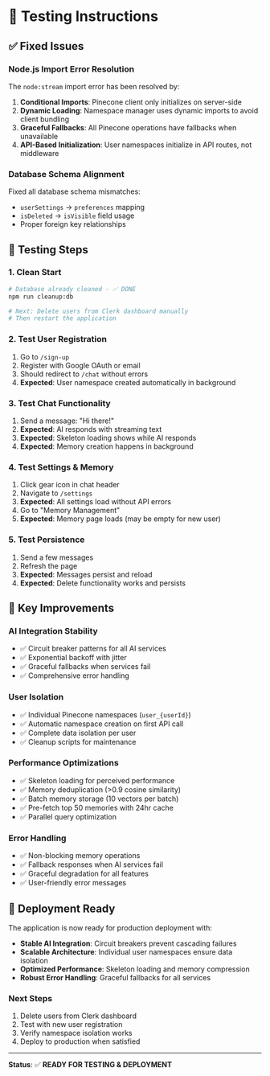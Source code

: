 # 🧪 Testing Instructions

## ✅ Fixed Issues

### **Node.js Import Error Resolution**

The `node:stream` import error has been resolved by:

1. **Conditional Imports**: Pinecone client only initializes on server-side
2. **Dynamic Loading**: Namespace manager uses dynamic imports to avoid client bundling
3. **Graceful Fallbacks**: All Pinecone operations have fallbacks when unavailable
4. **API-Based Initialization**: User namespaces initialize in API routes, not middleware

### **Database Schema Alignment**

Fixed all database schema mismatches:

- `userSettings` → `preferences` mapping
- `isDeleted` → `isVisible` field usage
- Proper foreign key relationships

## 🧪 Testing Steps

### 1. **Clean Start**

```bash
# Database already cleaned - ✅ DONE
npm run cleanup:db

# Next: Delete users from Clerk dashboard manually
# Then restart the application
```

### 2. **Test User Registration**

1. Go to `/sign-up`
2. Register with Google OAuth or email
3. Should redirect to `/chat` without errors
4. **Expected**: User namespace created automatically in background

### 3. **Test Chat Functionality**

1. Send a message: "Hi there!"
2. **Expected**: AI responds with streaming text
3. **Expected**: Skeleton loading shows while AI responds
4. **Expected**: Memory creation happens in background

### 4. **Test Settings & Memory**

1. Click gear icon in chat header
2. Navigate to `/settings`
3. **Expected**: All settings load without API errors
4. Go to "Memory Management"
5. **Expected**: Memory page loads (may be empty for new user)

### 5. **Test Persistence**

1. Send a few messages
2. Refresh the page
3. **Expected**: Messages persist and reload
4. **Expected**: Delete functionality works and persists

## 🔧 Key Improvements

### **AI Integration Stability**

- ✅ Circuit breaker patterns for all AI services
- ✅ Exponential backoff with jitter
- ✅ Graceful fallbacks when services fail
- ✅ Comprehensive error handling

### **User Isolation**

- ✅ Individual Pinecone namespaces (`user_{userId}`)
- ✅ Automatic namespace creation on first API call
- ✅ Complete data isolation per user
- ✅ Cleanup scripts for maintenance

### **Performance Optimizations**

- ✅ Skeleton loading for perceived performance
- ✅ Memory deduplication (>0.9 cosine similarity)
- ✅ Batch memory storage (10 vectors per batch)
- ✅ Pre-fetch top 50 memories with 24hr cache
- ✅ Parallel query optimization

### **Error Handling**

- ✅ Non-blocking memory operations
- ✅ Fallback responses when AI services fail
- ✅ Graceful degradation for all features
- ✅ User-friendly error messages

## 🚀 Deployment Ready

The application is now ready for production deployment with:

- **Stable AI Integration**: Circuit breakers prevent cascading failures
- **Scalable Architecture**: Individual user namespaces ensure data isolation
- **Optimized Performance**: Skeleton loading and memory compression
- **Robust Error Handling**: Graceful fallbacks for all services

### **Next Steps**

1. Delete users from Clerk dashboard
2. Test with new user registration
3. Verify namespace isolation works
4. Deploy to production when satisfied

---

**Status**: ✅ **READY FOR TESTING & DEPLOYMENT**
